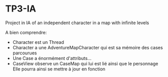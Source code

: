 # TP3-IA
Project in IA of an independent character in a map with infinite levels

A bien comprendre:
 - Character est un Thread
 - Character a une AdventureMapCharacter qui est sa mémoire des cases parcourues
 - Une Case a énormément d'attributs...
 - CaseView observe un CaseMap qui lui est lié ainsi que le personnage
   Elle pourra ainsi se mettre à jour en fonction
